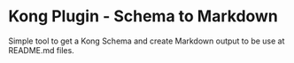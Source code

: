 # Kong Plugin - Schema to Markdown

Simple tool to get a Kong Schema and create Markdown output to be use at README.md files.
